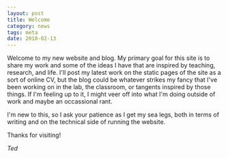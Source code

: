 ```yaml
---
layout: post
title: Welcome
category: news
tags: meta
date: 2018-02-13
---
```

Welcome to my new website and blog.
My primary goal for this site is to share my work and some of the ideas I have that are inspired by teaching, research, and life.
I'll post my latest work on the static pages of the site as a sort of online CV,
but the blog could be whatever strikes my fancy that I've been working on in the lab, the classroom, or tangents inspired by those things.
If I'm feeling up to it, I might veer off into what I'm doing outside of work and maybe an occassional rant.

I'm new to this, so I ask your patience as I get my sea legs, both in terms of writing and on the technical side of running the website.

Thanks for visiting!

*Ted*
